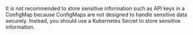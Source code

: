 It is not recommended to store sensitive information such as API keys in a ConfigMap because ConfigMaps are not designed to handle sensitive data securely. Instead, you should use a Kubernetes Secret to store sensitive information.